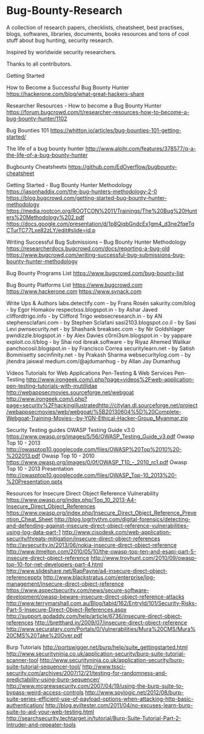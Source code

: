 # Bug-Bounty-Research

A collection of research papers, checklists, cheatsheet, best practises, blogs, softwares, libraries, documents, books resources and tons of cool stuff about bug hunting, security research.

Inspired by worldwide security researchers.

Thanks to all contributors.



Getting Started

How to Become a Successful Bug Bounty Hunter
https://hackerone.com/blog/what-great-hackers-share

Researcher Resources - How to become a Bug Bounty Hunter
https://forum.bugcrowd.com/t/researcher-resources-how-to-become-a-bug-bounty-hunter/1102

Bug Bounties 101
https://whitton.io/articles/bug-bounties-101-getting-started/

The life of a bug bounty hunter
http://www.alphr.com/features/378577/q-a-the-life-of-a-bug-bounty-hunter

Bugbounty Cheatsheets
https://github.com/EdOverflow/bugbounty-cheatsheet

Getting Started - Bug Bounty Hunter Methodology
https://jasonhaddix.com/the-bug-hunters-methodology-2-0
https://blog.bugcrowd.com/getting-started-bug-bounty-hunter-methodology
https://media.rootcon.org/ROOTCON%2011/Trainings/The%20Bug%20Hunters%20Methodology%202.pdf
https://docs.google.com/presentation/d/1p8QiqbGndcEx1gm4_d3ne2fqeTqCTurTC77Lxe82zLY/edit#slide=id.p

Writing Successful Bug Submissions – Bug Bounty Hunter Methodology
https://researcherdocs.bugcrowd.com/docs/reporting-a-bug-old
https://www.bugcrowd.com/writing-successful-bug-submissions-bug-bounty-hunter-methodology

Bug Bounty Programs List 
https://www.bugcrowd.com/bug-bounty-list


Bug Bounty Platforms List
https://www.bugcrowd.com
https://www.hackerone.com
https://www.synack.com


Write Ups & Authors
labs.detectify.com - by Frans Rosén
sakurity.com/blog - by Egor Homakov
respectxss.blogspot.in - by Ashar Javed
cliffordtrigo.info - by Clifford Trigo
websecresearch.in - by AN
stephensclafani.com - by Stephen Sclafani
sasi2103.blogspot.co.il - by Sasi Levi
pwnsecurity.net - by Shashank
breaksec.com - by Nir Goldshlager
pwndizzle.blogspot.in - by Alex Davies
c0rni3sm.blogspot.in - by yappare
exploit.co.il/blog - by Shai rod
ibreak.software - by Riyaz Ahemed Walikar
panchocosil.blogspot.in - by Francisco Correa
securitylearn.net - by Satish Bommisetty
secinfinity.net - by Prakash Sharma
websecuritylog.com - by jitendra jaiswal
medium.com/@ajdumanhug - by Allan Jay Dumanhug


Videos Tutorials for Web Applications Pen-Testing & Web Services Pen-Testing
http://www.irongeek.com/i.php?page=videos%2Fweb-application-pen-testing-tutorials-with-mutillidae
http://webappsecmovies.sourceforge.net/webgoat
http://www.irongeek.com/i.php?page=security%2Fhackingillustratedhttp://citylan.dl.sourceforge.net/project/webappsecmovies/web/webgoat/%5B20130604%5D%20Complete-Webgoat-Training-Movies--by-YGN-Ethical-Hacker-Group_Myanmar.zip


Security Testing guides
OWASP Testing Guide v3.0
https://www.owasp.org/images/5/56/OWASP_Testing_Guide_v3.pdf
Owasp Top 10 - 2013
http://owasptop10.googlecode.com/files/OWASP%20Top%2010%20-%202013.pdf
Owasp Top 10 - 2010
https://www.owasp.org/images/0/0f/OWASP_T10_-_2010_rc1.pdf
Owasp Top 10 - 2013 Presentation
http://owasptop10.googlecode.com/files/OWASP_Top-10_2013%20-%20Presentation.pptx


Resources for Insecure Direct Object Reference Vulnerability
https://www.owasp.org/index.php/Top_10_2013-A4-Insecure_Direct_Object_References
https://www.owasp.org/index.php/Insecure_Direct_Object_Reference_Prevention_Cheat_Sheet
http://blog.logrhythm.com/digital-forensics/detecting-and-defending-against-insecure-direct-object-reference-vulnerabilities-using-log-data-part-1
http://www.cisodesk.com/web-application-security/threats-mitigation/insecure-direct-object-references
http://avsecurity.in/2013/06/nokia-insecure-direct-object-reference
http://www.jtmelton.com/2010/05/10/the-owasp-top-ten-and-esapi-part-5-insecure-direct-object-reference
http://www.troyhunt.com/2010/09/owasp-top-10-for-net-developers-part-4.html
http://www.slideshare.net/RapPayne/a4-insecure-direct-object-referencepptx
http://www.blackstratus.com/enterprise/log-management/insecure-direct-object-reference
https://www.aspectsecurity.com/news/secure-software-development/owasp-beware-insecure-direct-object-reference-attacks
http://www.terrymarshall.com.au/Blog/tabid/162/EntryId/101/Security-Risks-Part-5-Insecure-Direct-Object-References.aspx
http://support.godaddy.com/help/article/6736/insecure-direct-object-references
http://bretthard.in/2009/07/insecure-direct-object-reference
http://www.securatary.com/Portals/0/Vulnerabilities/Mura%20CMS/Mura%20CMS%20Take%20Over.pdf


Burp Tutorials
http://portswigger.net/burp/help/suite_gettingstarted.html
http://www.securityninja.co.uk/application-security/burp-suite-tutorial-scanner-tool
http://www.securityninja.co.uk/application-security/burp-suite-tutorial-sequencer-tool/
http://www.tssci-security.com/archives/2007/12/21/testing-for-randomness-and-predictability-using-burp-sequencer/
http://www.mcgrewsecurity.com/2007/04/19/using-the-burp-suite-to-bypass-weird-access-controls
http://www.spylogic.net/2012/08/burp-suite-series-efficient-use-of-payload-options-when-attacking-http-basic-authentication/
http://blog.eviltester.com/2011/04/no-excuses-learn-burp-suite-to-aid-your-web-testing.html
http://searchsecurity.techtarget.in/tutorial/Burp-Suite-Tutorial-Part-2-Intruder-and-repeater-tools



